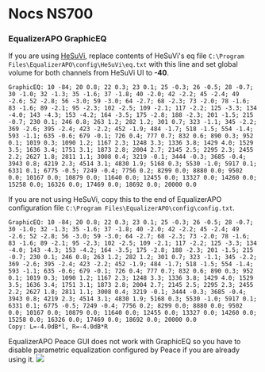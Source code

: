 # Nocs NS700
### EqualizerAPO GraphicEQ
If you are using [HeSuVi](https://sourceforge.net/projects/hesuvi/), replace contents of HeSuVi's eq file `C:\Program Files\EqualizerAPO\config\HeSuVi\eq.txt` with this line and set global volume for both channels from HeSuVi UI to **-40**.
```
GraphicEQ: 10 -84; 20 0.8; 22 0.3; 23 0.1; 25 -0.3; 26 -0.5; 28 -0.7; 30 -1.0; 32 -1.3; 35 -1.6; 37 -1.8; 40 -2.0; 42 -2.2; 45 -2.4; 49 -2.6; 52 -2.8; 56 -3.0; 59 -3.0; 64 -2.7; 68 -2.3; 73 -2.0; 78 -1.6; 83 -1.6; 89 -2.1; 95 -2.3; 102 -2.5; 109 -2.1; 117 -2.2; 125 -3.3; 134 -4.0; 143 -4.3; 153 -4.2; 164 -3.5; 175 -2.8; 188 -2.3; 201 -1.5; 215 -0.7; 230 0.1; 246 0.8; 263 1.2; 282 1.2; 301 0.7; 323 -1.1; 345 -2.2; 369 -2.6; 395 -2.4; 423 -2.2; 452 -1.9; 484 -1.7; 518 -1.5; 554 -1.4; 593 -1.1; 635 -0.6; 679 -0.1; 726 0.4; 777 0.7; 832 0.6; 890 0.3; 952 0.1; 1019 0.3; 1090 1.2; 1167 2.3; 1248 3.3; 1336 3.8; 1429 4.0; 1529 3.5; 1636 3.4; 1751 3.1; 1873 2.8; 2004 2.7; 2145 2.5; 2295 2.3; 2455 2.2; 2627 1.8; 2811 1.1; 3008 0.4; 3219 -0.1; 3444 -0.3; 3685 -0.4; 3943 0.8; 4219 2.3; 4514 3.1; 4830 1.9; 5168 0.3; 5530 -1.0; 5917 0.1; 6331 0.1; 6775 -0.5; 7249 -0.4; 7756 0.2; 8299 0.0; 8880 0.0; 9502 0.0; 10167 0.0; 10879 0.0; 11640 0.0; 12455 0.0; 13327 0.0; 14260 0.0; 15258 0.0; 16326 0.0; 17469 0.0; 18692 0.0; 20000 0.0
```
If you are not using HeSuVi, copy this to the end of EqualizerAPO configuration file `C:\Program Files\EqualizerAPO\config\config.txt`.
```
GraphicEQ: 10 -84; 20 0.8; 22 0.3; 23 0.1; 25 -0.3; 26 -0.5; 28 -0.7; 30 -1.0; 32 -1.3; 35 -1.6; 37 -1.8; 40 -2.0; 42 -2.2; 45 -2.4; 49 -2.6; 52 -2.8; 56 -3.0; 59 -3.0; 64 -2.7; 68 -2.3; 73 -2.0; 78 -1.6; 83 -1.6; 89 -2.1; 95 -2.3; 102 -2.5; 109 -2.1; 117 -2.2; 125 -3.3; 134 -4.0; 143 -4.3; 153 -4.2; 164 -3.5; 175 -2.8; 188 -2.3; 201 -1.5; 215 -0.7; 230 0.1; 246 0.8; 263 1.2; 282 1.2; 301 0.7; 323 -1.1; 345 -2.2; 369 -2.6; 395 -2.4; 423 -2.2; 452 -1.9; 484 -1.7; 518 -1.5; 554 -1.4; 593 -1.1; 635 -0.6; 679 -0.1; 726 0.4; 777 0.7; 832 0.6; 890 0.3; 952 0.1; 1019 0.3; 1090 1.2; 1167 2.3; 1248 3.3; 1336 3.8; 1429 4.0; 1529 3.5; 1636 3.4; 1751 3.1; 1873 2.8; 2004 2.7; 2145 2.5; 2295 2.3; 2455 2.2; 2627 1.8; 2811 1.1; 3008 0.4; 3219 -0.1; 3444 -0.3; 3685 -0.4; 3943 0.8; 4219 2.3; 4514 3.1; 4830 1.9; 5168 0.3; 5530 -1.0; 5917 0.1; 6331 0.1; 6775 -0.5; 7249 -0.4; 7756 0.2; 8299 0.0; 8880 0.0; 9502 0.0; 10167 0.0; 10879 0.0; 11640 0.0; 12455 0.0; 13327 0.0; 14260 0.0; 15258 0.0; 16326 0.0; 17469 0.0; 18692 0.0; 20000 0.0
Copy: L=-4.0dB*l, R=-4.0dB*R
```
EqualizerAPO Peace GUI does not work with GraphicEQ so you have to disable parametric equalization configured by Peace if you are already using it.
![](https://raw.githubusercontent.com/jaakkopasanen/AutoEq/master/results/Sonoma%20Model%20One/innerfidelity/onear/Nocs%20NS700/Nocs%20NS700.png)
